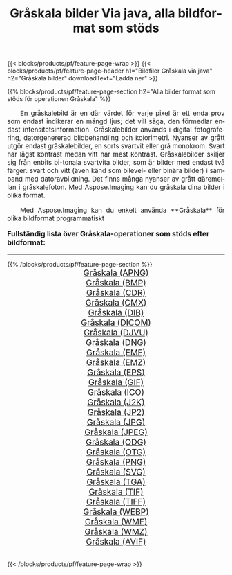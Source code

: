 ﻿---
title: Gråskala bilder Via java, alla bildformat som stöds 
weight: 3920
url: /sv/java/grayscale/ 
lang: sv
langdirlevel: 2
locales: zh-hans,ja,it,ru,de,es,fr,nl,id,lt,pl,pt,vi,tr,ko,zh-hant,ar,hi,th,sv,cs,uk,he
description: Med Aspose.Imaging kan du enkelt Gråskala bilder via java
---

{{< blocks/products/pf/feature-page-wrap >}}
{{< blocks/products/pf/feature-page-header h1="Bildfiler Gråskala via java" h2="Gråskala bilder" downloadText="Ladda ner" >}}


{{% blocks/products/pf/feature-page-section  h2="Alla bilder format som stöds för operationen Gråskala" %}}
<p align="justify" style="text-indent:2em;font-size:15px;">
En gråskalebild är en där värdet för varje pixel är ett enda prov som endast indikerar en mängd ljus; det vill säga, den förmedlar endast intensitetsinformation. Gråskalebilder används i digital fotografering, datorgenererad bildbehandling och kolorimetri. Nyanser av grått utgör endast gråskalebilder, en sorts svartvit eller grå monokrom. Svart har lägst kontrast medan vitt har mest kontrast. Gråskalebilder skiljer sig från enbits bi-tonala svartvita bilder, som är bilder med endast två färger: svart och vitt (även känd som bilevel- eller binära bilder) i samband med datoravbildning. Det finns många nyanser av grått däremellan i gråskalefoton. Med Aspose.Imaging kan du gråskala dina bilder i olika format.
</p>
<p align="justify" style="text-indent:2em;font-size:15px;">
Med Aspose.Imaging kan du enkelt använda **Gråskala** för olika bildformat programmatiskt
</p>
<h3 style="margin-top:16px;">
Fullständig lista över Gråskala-operationer som stöds efter bildformat:
</h3>
<hr/>
{{% /blocks/products/pf/feature-page-section %}}
<div class="container-fluid productfamilypage bg-gray">
    <div class="convertypes bg-gray agp-content section">
        <div class="container">
		<div class="row other-converters" style="gap: 10px;font-size: 19px;text-align:center;">
		    <div class='col-md-3 other-converter remove-lp remove-rp'><a href="/imaging/sv/java/grayscale/apng/" style="padding:15px;">Gråskala (APNG)</a></div><div class='col-md-3 other-converter remove-lp remove-rp'><a href="/imaging/sv/java/grayscale/bmp/" style="padding:15px;">Gråskala (BMP)</a></div><div class='col-md-3 other-converter remove-lp remove-rp'><a href="/imaging/sv/java/grayscale/cdr/" style="padding:15px;">Gråskala (CDR)</a></div><div class='col-md-3 other-converter remove-lp remove-rp'><a href="/imaging/sv/java/grayscale/cmx/" style="padding:15px;">Gråskala (CMX)</a></div><div class='col-md-3 other-converter remove-lp remove-rp'><a href="/imaging/sv/java/grayscale/dib/" style="padding:15px;">Gråskala (DIB)</a></div><div class='col-md-3 other-converter remove-lp remove-rp'><a href="/imaging/sv/java/grayscale/dicom/" style="padding:15px;">Gråskala (DICOM)</a></div><div class='col-md-3 other-converter remove-lp remove-rp'><a href="/imaging/sv/java/grayscale/djvu/" style="padding:15px;">Gråskala (DJVU)</a></div><div class='col-md-3 other-converter remove-lp remove-rp'><a href="/imaging/sv/java/grayscale/dng/" style="padding:15px;">Gråskala (DNG)</a></div><div class='col-md-3 other-converter remove-lp remove-rp'><a href="/imaging/sv/java/grayscale/emf/" style="padding:15px;">Gråskala (EMF)</a></div><div class='col-md-3 other-converter remove-lp remove-rp'><a href="/imaging/sv/java/grayscale/emz/" style="padding:15px;">Gråskala (EMZ)</a></div><div class='col-md-3 other-converter remove-lp remove-rp'><a href="/imaging/sv/java/grayscale/eps/" style="padding:15px;">Gråskala (EPS)</a></div><div class='col-md-3 other-converter remove-lp remove-rp'><a href="/imaging/sv/java/grayscale/gif/" style="padding:15px;">Gråskala (GIF)</a></div><div class='col-md-3 other-converter remove-lp remove-rp'><a href="/imaging/sv/java/grayscale/ico/" style="padding:15px;">Gråskala (ICO)</a></div><div class='col-md-3 other-converter remove-lp remove-rp'><a href="/imaging/sv/java/grayscale/j2k/" style="padding:15px;">Gråskala (J2K)</a></div><div class='col-md-3 other-converter remove-lp remove-rp'><a href="/imaging/sv/java/grayscale/jp2/" style="padding:15px;">Gråskala (JP2)</a></div><div class='col-md-3 other-converter remove-lp remove-rp'><a href="/imaging/sv/java/grayscale/jpg/" style="padding:15px;">Gråskala (JPG)</a></div><div class='col-md-3 other-converter remove-lp remove-rp'><a href="/imaging/sv/java/grayscale/jpeg/" style="padding:15px;">Gråskala (JPEG)</a></div><div class='col-md-3 other-converter remove-lp remove-rp'><a href="/imaging/sv/java/grayscale/odg/" style="padding:15px;">Gråskala (ODG)</a></div><div class='col-md-3 other-converter remove-lp remove-rp'><a href="/imaging/sv/java/grayscale/otg/" style="padding:15px;">Gråskala (OTG)</a></div><div class='col-md-3 other-converter remove-lp remove-rp'><a href="/imaging/sv/java/grayscale/png/" style="padding:15px;">Gråskala (PNG)</a></div><div class='col-md-3 other-converter remove-lp remove-rp'><a href="/imaging/sv/java/grayscale/svg/" style="padding:15px;">Gråskala (SVG)</a></div><div class='col-md-3 other-converter remove-lp remove-rp'><a href="/imaging/sv/java/grayscale/tga/" style="padding:15px;">Gråskala (TGA)</a></div><div class='col-md-3 other-converter remove-lp remove-rp'><a href="/imaging/sv/java/grayscale/tif/" style="padding:15px;">Gråskala (TIF)</a></div><div class='col-md-3 other-converter remove-lp remove-rp'><a href="/imaging/sv/java/grayscale/tiff/" style="padding:15px;">Gråskala (TIFF)</a></div><div class='col-md-3 other-converter remove-lp remove-rp'><a href="/imaging/sv/java/grayscale/webp/" style="padding:15px;">Gråskala (WEBP)</a></div><div class='col-md-3 other-converter remove-lp remove-rp'><a href="/imaging/sv/java/grayscale/wmf/" style="padding:15px;">Gråskala (WMF)</a></div><div class='col-md-3 other-converter remove-lp remove-rp'><a href="/imaging/sv/java/grayscale/wmz/" style="padding:15px;">Gråskala (WMZ)</a></div><div class='col-md-3 other-converter remove-lp remove-rp'><a href="/imaging/sv/java/grayscale/avif/" style="padding:15px;">Gråskala (AVIF)</a></div>
                </div>
        </div>
    </div>
</div>
<br/>

{{< /blocks/products/pf/feature-page-wrap >}}
